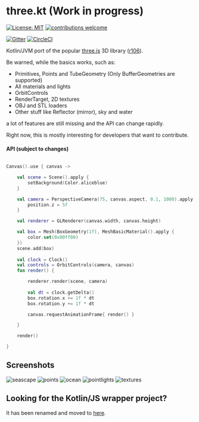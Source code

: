 # three.kt (Work in progress)

[![License: MIT](https://img.shields.io/badge/License-MIT-yellow.svg)](https://opensource.org/licenses/MIT)
[![contributions welcome](https://img.shields.io/badge/contributions-welcome-brightgreen.svg?style=flat)](https://github.com/markaren/three.kt/issues)

[![Gitter](https://badges.gitter.im/markaren/three.kt.svg)](https://gitter.im/markaren/three.kt?utm_source=badge&utm_medium=badge&utm_campaign=pr-badge)
[![CircleCI](https://circleci.com/gh/markaren/three.kt.svg?style=svg)](https://circleci.com/gh/markaren/three.kt)

Kotlin/JVM port of the popular [three.js](http://threejs.org) 3D library ([r106](https://github.com/mrdoob/three.js/tree/r106)).

Be warned, while the basics works, such as:
* Primitives, Points and TubeGeometry (Only BufferGeometries are supported)
* All materials and lights
* OrbitControls
* RenderTarget, 2D textures
* OBJ and STL loaders
* Other stuff like Reflector (mirror), sky and water
 
a lot of features are still missing and the API can change rapidly.

Right now, this is mostly interesting for developers that want to contribute.


#### API (subject to changes)

```kotlin

Canvas().use { canvas ->

    val scene = Scene().apply {
        setBackground(Color.aliceblue)
    }

    val camera = PerspectiveCamera(75, canvas.aspect, 0.1, 1000).apply {
        position.z = 5f
    }

    val renderer = GLRenderer(canvas.width, canvas.height)

    val box = Mesh(BoxGeometry(1f), MeshBasicMaterial().apply {
        color.set(0x00ff00)
    })
    scene.add(box)
    
    val clock = Clock()
    val controls = OrbitControls(camera, canvas)
    fun render() {

        renderer.render(scene, camera)
        
        val dt = clock.getDelta()
        box.rotation.x += 1f * dt
        box.rotation.y += 1f * dt

        canvas.requestAnimationFrame{ render() }

    }

    render()

}
```

## Screenshots

![seascape](https://raw.githubusercontent.com/markaren/three.kt/master/screenshots/seascape.PNG)
![points](https://raw.githubusercontent.com/markaren/three.kt/master/screenshots/points.PNG)
![ocean](https://raw.githubusercontent.com/markaren/three.kt/master/screenshots/ocean.PNG)
![pointlights](https://raw.githubusercontent.com/markaren/three.kt/master/screenshots/pointlights.PNG)
![textures](https://raw.githubusercontent.com/markaren/three.kt/master/screenshots/textures.PNG)

## Looking for the Kotlin/JS wrapper project?
It has been renamed and moved to [here](https://github.com/markaren/three-kt-wrapper).

